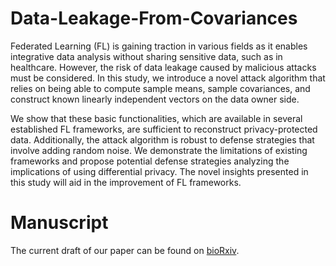 # Data-Leakage-From-Covariances
Federated Learning (FL) is gaining traction in various fields as it enables integrative data analysis without sharing sensitive data, such as in healthcare. However, the risk of data leakage caused by malicious attacks must be considered. In this study, we introduce a novel attack algorithm that relies on being able to compute sample means, sample covariances, and construct known linearly independent vectors on the data owner side. 

We show that these basic functionalities, which are available in several established FL frameworks, are sufficient to reconstruct privacy-protected data. Additionally, the attack algorithm is robust to defense strategies that involve adding random noise. We demonstrate the limitations of existing frameworks and propose potential defense strategies analyzing the implications of using differential privacy. The novel insights presented in this study will aid in the improvement of FL frameworks.

# Manuscript
The current draft of our paper can be found on [bioRxiv](https://www.biorxiv.org/content/10.1101/2022.10.09.511497v1).
